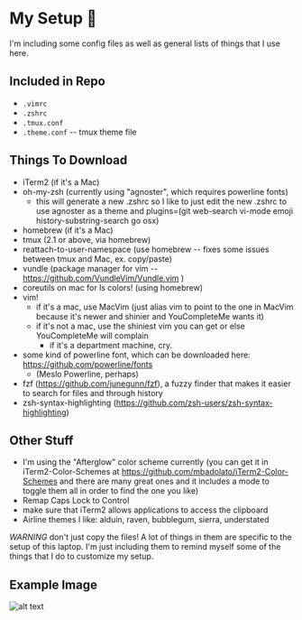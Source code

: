 # My Setup 🌟

I'm including some config files as well as general lists of things that I use here.

## Included in Repo
* `.vimrc`
* `.zshrc`
* `.tmux.conf`
* `.theme.conf` -- tmux theme file

## Things To Download
* iTerm2 (if it's a Mac)
* oh-my-zsh (currently using "agnoster", which requires powerline fonts)
  * this will generate a new .zshrc so I like to just edit the new .zshrc to use agnoster as a theme and plugins=(git web-search vi-mode emoji history-substring-search go osx)
* homebrew (if it's a Mac)
* tmux (2.1 or above, via homebrew)
* reattach-to-user-namespace (use homebrew -- fixes some issues between tmux and Mac, ex. copy/paste)
* vundle (package manager for vim -- https://github.com/VundleVim/Vundle.vim )
* coreutils on mac for ls colors! (using homebrew)
* vim!
  * if it's a mac, use MacVim (just alias vim to point to the one in MacVim because it's newer and shinier and YouCompleteMe wants it)
  * if it's not a mac, use the shiniest vim you can get or else YouCompleteMe will complain
    * if it's a department machine, cry.
* some kind of powerline font, which can be downloaded here: https://github.com/powerline/fonts
  * (Meslo Powerline, perhaps)
* fzf (https://github.com/junegunn/fzf), a fuzzy finder that makes it easier to search for files and through history
* zsh-syntax-highlighting (https://github.com/zsh-users/zsh-syntax-highlighting)

## Other Stuff
* I'm using the "Afterglow" color scheme currently (you can get it in iTerm2-Color-Schemes at https://github.com/mbadolato/iTerm2-Color-Schemes and there are many great ones and it includes a mode to toggle them all in order to find the one you like)
* Remap Caps Lock to Control
* make sure that iTerm2 allows applications to access the clipboard
* Airline themes I like: alduin, raven, bubblegum, sierra, understated

*WARNING* don't just copy the files! A lot of things in them are specific to the setup of this laptop. I'm just including them to remind myself some of the things that I do to customize my setup.

## Example Image
![alt text](https://user-images.githubusercontent.com/12420326/48224192-09c76800-e367-11e8-9f13-8684e9a63f9d.png)
